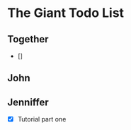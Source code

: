 <link rel="stylesheet" type="text/css" href="../testplan.css">

The Giant Todo List
===

Together
--

- []

John
-- 

Jenniffer
--
- [x] Tutorial part one